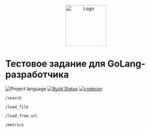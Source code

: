 <p align="center">
  <img src="https://hsto.org/webt/ih/ds/fu/ihdsfuqni5apj0my18tnukzztw0.png" alt="Logo" width="128" />
</p>

# Тестовое задание для GoLang-разработчика

![Project language][badge_language]
[![Build Status][badge_build]][link_build]
[![codecov](https://codecov.io/gh/nizhikebinesi/golang-developer-test-task/branch/dev/graph/badge.svg?token=JJVKAZ8PWX)](https://codecov.io/gh/nizhikebinesi/golang-developer-test-task)

`/search`

`/load_file`

`/load_from_url`

`/metrics`


[badge_build]:https://img.shields.io/github/workflow/status/nizhikebinesi/golang-developer-test-task/tests/dev
[badge_language]:https://img.shields.io/badge/language-go_1.18-blue.svg?longCache=true
[badge_use_template]:https://img.shields.io/badge/start-this_template_using-success.svg?longCache=true
[link_build]:https://github.com/nizhikebinesi/golang-developer-test-task/actions
[dataset_link]:https://data.gov.ru/opendata/7704786030-taxiparking
[prometheus_format]:https://github.com/prometheus/docs/blob/master/content/docs/instrumenting/exposition_formats.md

